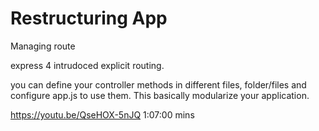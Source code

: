
# Restructuring App

Managing route

express 4 intrudoced explicit routing.

you can define your controller methods in different files, folder/files and configure app.js to use them. This basically modularize your application.

https://youtu.be/QseHOX-5nJQ
1:07:00 mins